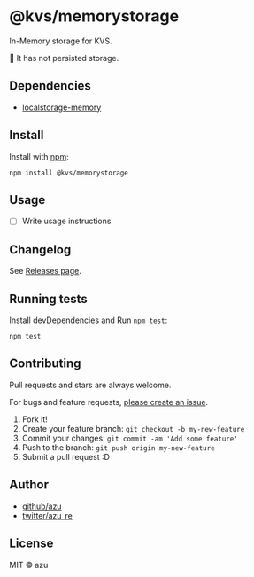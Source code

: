 # @kvs/memorystorage

In-Memory storage for KVS.

:memo: It has not persisted storage.

## Dependencies

- [localstorage-memory](https://github.com/gr2m/localstorage-memory)

## Install

Install with [npm](https://www.npmjs.com/):

    npm install @kvs/memorystorage

## Usage

- [ ] Write usage instructions

## Changelog

See [Releases page](https://github.com/azu/kvs/releases).

## Running tests

Install devDependencies and Run `npm test`:

    npm test

## Contributing

Pull requests and stars are always welcome.

For bugs and feature requests, [please create an issue](https://github.com/azu/kvs/issues).

1. Fork it!
2. Create your feature branch: `git checkout -b my-new-feature`
3. Commit your changes: `git commit -am 'Add some feature'`
4. Push to the branch: `git push origin my-new-feature`
5. Submit a pull request :D

## Author

- [github/azu](https://github.com/azu)
- [twitter/azu_re](https://twitter.com/azu_re)

## License

MIT © azu
